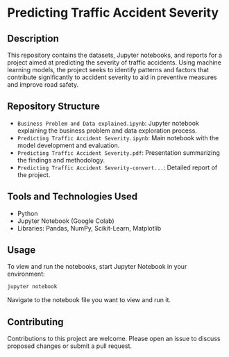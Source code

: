# Predicting Traffic Accident Severity

## Description
This repository contains the datasets, Jupyter notebooks, and reports for a project aimed at predicting the severity of traffic accidents. Using machine learning models, the project seeks to identify patterns and factors that contribute significantly to accident severity to aid in preventive measures and improve road safety.

## Repository Structure
- `Business Problem and Data explained.ipynb`: Jupyter notebook explaining the business problem and data exploration process.
- `Predicting Traffic Accident Severity.ipynb`: Main notebook with the model development and evaluation.
- `Predicting Traffic Accident Severity.pdf`: Presentation summarizing the findings and methodology.
- `Predicting Traffic Accident Severity-convert...`: Detailed report of the project.

## Tools and Technologies Used
- Python
- Jupyter Notebook (Google Colab)
- Libraries: Pandas, NumPy, Scikit-Learn, Matplotlib


## Usage
To view and run the notebooks, start Jupyter Notebook in your environment:
```bash
jupyter notebook
```
Navigate to the notebook file you want to view and run it.

## Contributing
Contributions to this project are welcome. Please open an issue to discuss proposed changes or submit a pull request.
